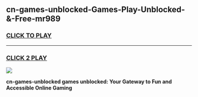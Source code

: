 
## cn-games-unblocked-Games-Play-Unblocked-&-Free-mr989
<h3>
<a href="https://premium76.site?title=cn-games-unblocked&ref=24A">CLICK TO PLAY</a></h3>
<hr>

<h3>
<a href="https://premium76.site?title=cn-games-unblocked&ref=24A">CLICK 2 PLAY</a>
  
</h3>

<a href="https://premium76.site?title=cn-games-unblocked&ref=24A"><img src="https://clearcache.store/games.png"></a>


**cn-games-unblocked games unblocked: Your Gateway to Fun and Accessible Online Gaming**
